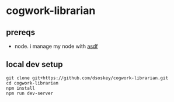 # cogwork-librarian

## prereqs

- node. i manage my node with [asdf](https://github.com/asdf-vm/asdf)

## local dev setup

```shell
git clone git+https://github.com/dsoskey/cogwork-librarian.git
cd cogwork-librarian
npm install
npm run dev-server
```